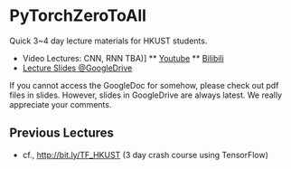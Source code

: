# PyTorchZeroToAll
Quick 3~4 day lecture materials for HKUST students.

* Video Lectures: CNN, RNN TBA)]
** [Youtube](http://bit.ly/PyTorchVideo)
** [Bilibili](https://www.bilibili.com/video/av15823922/)
* [Lecture Slides @GoogleDrive](http://bit.ly/PyTorchZeroAll)

If you cannot access the GoogleDoc for somehow, please check out pdf files in slides. However, slides in GoogleDrive are always latest. We really appreciate your comments.

## Previous Lectures 
* cf., http://bit.ly/TF_HKUST (3 day crash course using TensorFlow)
